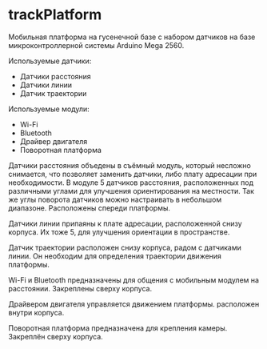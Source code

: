 # trackPlatform

Мобильная платформа на гусенечной базе с набором датчиков на базе микроконтроллерной системы Arduino Mega 2560. 

Используемые датчики:
- Датчики расстояния
- Датчики линии
- Датчик траектории

Используемые модули:
- Wi-Fi
- Bluetooth
- Драйвер двигателя
- Поворотная платформа

Датчики расстояния объедены в съёмный модуль, который несложно снимается, что позволяет заменить датчики, либо плату адресации при необходимости. В модуле 5 датчиков расстояния, расположенных под различными углами для улучшения ориентирования на местности. Так же углы поворота датчиков можно настраивать в небольшом диапазоне. Расположены спереди платформы.

Датчики линии припаяны к плате адресации, расположенной снизу корпуса. Их тоже 5, для улучшения ориентации в пространстве.

Датчик траектории расположен снизу корпуса, радом с датчиками линии. Он необходим для определения траектории движения платформы.

Wi-Fi и Bluetooth предназначены для общения с мобильным модулем на расстоянии. Закреплены сверху корпуса.

Драйвером двигателя управляется движением платформы. расположен внутри корпуса.

Поворотная платформа предназначена для крепления камеры. Закреплён сверху корпуса.
